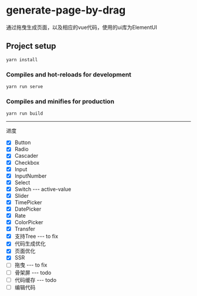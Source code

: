 # generate-page-by-drag

通过拖曳生成页面，以及相应的vue代码，使用的ui库为ElementUI

## Project setup
```
yarn install
```

### Compiles and hot-reloads for development
```
yarn run serve
```

### Compiles and minifies for production
```
yarn run build
```

-----
进度

- [x] Button
- [x] Radio
- [x] Cascader
- [x] Checkbox
- [x] Input
- [x] InputNumber
- [x] Select
- [x] Switch --- active-value
- [x] Slider
- [x] TimePicker
- [x] DatePicker
- [x] Rate
- [x] ColorPicker
- [x] Transfer
- [x] 支持Tree --- to fix
- [x] 代码生成优化
- [x] 页面优化
- [x] SSR
- [ ] 拖曳 --- to fix
- [ ] 骨架屏 --- todo
- [ ] 代码缓存 --- todo
- [ ] 编辑代码
